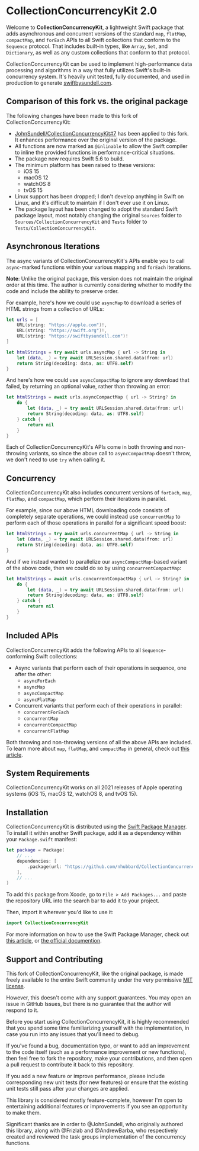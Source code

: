 # CollectionConcurrencyKit 2.0

Welcome to **CollectionConcurrencyKit**, a lightweight Swift package that adds asynchronous and concurrent versions of the standard `map`, `flatMap`, `compactMap`, and `forEach` APIs to all Swift collections that conform to the `Sequence` protocol. That includes built-in types, like `Array`, `Set`, and `Dictionary`, as well as any custom collections that conform to that protocol.

CollectionConcurrencyKit can be used to implement high-performance data processing and algorithms in a way that fully utilizes Swift's built-in concurrency system. It's heavily unit tested, fully documented, and used in production to generate [swiftbysundell.com](https://swiftbysundell.com).

## Comparison of this fork vs. the original package

The following changes have been made to this fork of CollectionConcurrencyKit:

* [JohnSundell/CollectionConcurrencyKit#7](https://github.com/JohnSundell/CollectionConcurrencyKit/pull/7) has been applied to this fork. It enhances performance over the original version of the package.
* All functions are now marked as `@inlinable` to allow the Swift compiler to inline the provided functions in performance-critical situations.
* The package now requires Swift 5.6 to build.
* The minimum platform has been raised to these versions:
	* iOS 15
	* macOS 12
	* watchOS 8
	* tvOS 15
* Linux support has been dropped; I don't develop anything in Swift on Linux, and it's difficult to maintain if I don't ever use it on Linux.
* The package layout has been changed to adopt the standard Swift package layout, most notably changing the original `Sources` folder to `Sources/CollectionConcurrencyKit` and `Tests` folder to `Tests/CollectionConcurrencyKit`.

## Asynchronous Iterations

The async variants of CollectionConcurrencyKit's APIs enable you to call `async`-marked functions within your various mapping and `forEach` iterations.

**Note**: Unlike the original package, this version does not maintain the original order at this time. The author is currently considering whether to modify the code and include the ability to preserve order.

For example, here's how we could use `asyncMap` to download a series of HTML strings from a collection of URLs:

```swift
let urls = [
	URL(string: "https://apple.com")!,
	URL(string: "https://swift.org")!,
	URL(string: "https://swiftbysundell.com")!
]

let htmlStrings = try await urls.asyncMap { url -> String in
    let (data, _) = try await URLSession.shared.data(from: url)
    return String(decoding: data, as: UTF8.self)
}
```

And here's how we could use `asyncCompactMap` to ignore any download that failed, by returning an optional value, rather than throwing an error:

```swift
let htmlStrings = await urls.asyncCompactMap { url -> String? in
    do {
        let (data, _) = try await URLSession.shared.data(from: url)
        return String(decoding: data, as: UTF8.self)
    } catch {
        return nil
    }
}
```

Each of CollectionConcurrencyKit's APIs come in both throwing and non-throwing variants, so since the above call to `asyncCompactMap` doesn't throw, we don't need to use `try` when calling it.

## Concurrency

CollectionConcurrencyKit also includes concurrent versions of `forEach`, `map`, `flatMap`, and `compactMap`, which perform their iterations in parallel.

For example, since our above HTML downloading code consists of completely separate operations, we could instead use `concurrentMap` to perform each of those operations in parallel for a significant speed boost:

```swift
let htmlStrings = try await urls.concurrentMap { url -> String in
    let (data, _) = try await URLSession.shared.data(from: url)
    return String(decoding: data, as: UTF8.self)
}
```

And if we instead wanted to parallelize our `asyncCompactMap`-based variant of the above code, then we could do so by using `concurrentCompactMap`:

```swift
let htmlStrings = await urls.concurrentCompactMap { url -> String? in
    do {
        let (data, _) = try await URLSession.shared.data(from: url)
        return String(decoding: data, as: UTF8.self)
    } catch {
        return nil
    }
}
```

## Included APIs

CollectionConcurrencyKit adds the following APIs to all `Sequence`-conforming Swift collections:

* Async variants that perform each of their operations in sequence, one after the other:
	* `asyncForEach`
	* `asyncMap`
	* `asyncCompactMap`
	* `asyncFlatMap`
* Concurrent variants that perform each of their operations in parallel:
	* `concurrentForEach`
	* `concurrentMap`
	* `concurrentCompactMap`
	* `concurrentFlatMap`

Both throwing and non-throwing versions of all the above APIs are included. To learn more about `map`, `flatMap`, and `compactMap` in general, check out [this article](https://swiftbysundell.com/basics/map-flatmap-and-compactmap).

## System Requirements

CollectionConcurrencyKit works on all 2021 releases of Apple operating systems (iOS 15, macOS 12, watchOS 8, and tvOS 15).

## Installation

CollectionConcurrencyKit is distributed using the [Swift Package Manager](https://swift.org/package-manager). To install it within another Swift package, add it as a dependency within your `Package.swift` manifest:

```swift
let package = Package(
    // ...
    dependencies: [
        .package(url: "https://github.com/nhubbard/CollectionConcurrencyKit.git", from: "2.0.0")
    ],
    // ...
)
```

To add this package from Xcode, go to `File > Add Packages...` and paste the repository URL into the search bar to add it to your project.

Then, import it wherever you'd like to use it:

```swift
import CollectionConcurrencyKit
```

For more information on how to use the Swift Package Manager, check out [this article](https://www.swiftbysundell.com/articles/managing-dependencies-using-the-swift-package-manager), or [the official documention](https://swift.org/package-manager).

## Support and Contributing

This fork of CollectionConcurrencyKit, like the original package, is made freely available to the entire Swift community under the very permissive [MIT license](https://github.com/JohnSundell/CollectionConcurrencyKit/blob/main/LICENSE.md).

However, this doesn't come with any support guarantees. You may open an issue in GitHub Issues, but there is no guarantee that the author will respond to it.

Before you start using CollectionConcurrencyKit, it is highly recommended that you spend some time familiarizing yourself with the implementation, in case you run into any issues that you'll need to debug.

If you've found a bug, documentation typo, or want to add an improvement to the code itself (such as a performance improvement or new functions), then feel free to fork the repository, make your contributions, and then open a pull request to contribute it back to this repository.

If you add a new feature or improve performance, please include corresponding new unit tests (for new features) or ensure that the existing unit tests still pass after your changes are applied.

This library is considered mostly feature-complete, however I'm open to entertaining additional features or improvements if you see an opportunity to make them.

Significant thanks are in order to @JohnSundell, who originally authored this library, along with @Frizlab and @AndrewBarba, who respectively created and reviewed the task groups implementation of the concurrency functions.